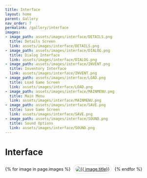 ```yaml
---
title: Interface
layout: home
parent: Gallery
nav_order: 7
permalink: /gallery/interface
images:
- image_path: assets/images/interface/DETAILS.png
  title: Details Screen
  link: assets/images/interface/DETAILS.png
- image_path: assets/images/interface/DIALOG.png
  title: Dialog Interface
  link: assets/images/interface/DIALOG.png
- image_path: assets/images/interface/INVENT.png
  title: Inventory Interface
  link: assets/images/interface/INVENT.png
- image_path: assets/images/interface/LOAD.png
  title: Load Game Screen
  link: assets/images/interface/LOAD.png
- image_path: assets/images/interface/MAINMENU.png
  title: Main Menu
  link: assets/images/interface/MAINMENU.png
- image_path: assets/images/interface/SAVE.png
  title: Save Game Screen
  link: assets/images/interface/SAVE.png
- image_path: assets/images/interface/SOUND.png
  title: Sound Options
  link: assets/images/interface/SOUND.png
---
```


# Interface

<div>
    {% for image in page.images %}
        <a href="{{ site.baseurl }}/{{ image.link }}" style="margin: 6px; display: inline-flex; border-radius: 15px; border: 1px solid #80808042; padding: 5px;">
            <img src="{{ site.baseurl }}/{{ image.image_path }}" alt="{{ image.title}}" style="border-radius: 10px" />
        </a>
    {% endfor %}
</div>
